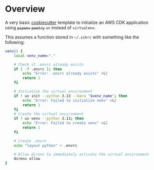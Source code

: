 # Overview

A very basic [cookiecutter](https://cookiecutter.readthedocs.io/en/stable/) template to initialize an AWS CDK application using ~~`pipenv`~~ ~~`poetry`~~ `uv` instead of `virtualenv`.

This assumes a function stored in `~/.zshrc` with something like the following:

```zsh
venv() {
    local venv_name="."

    # Check if .envrc already exists
    if [ -f .envrc ]; then
        echo "Error: .envrc already exists" >&2
        return 1
    fi

    # Initialize the virtual environment
    if ! uv init --python 3.13 --bare "$venv_name"; then
        echo "Error: Failed to initialize venv" >&2
        return 1
    fi
    # Create the virtual environment
    if ! uv venv --python 3.13; then
        echo "Error: Failed to create venv" >&2
        return 1
    fi

    # Create .envrc
    echo "layout python" > .envrc

    # Allow direnv to immediately activate the virtual environment
    direnv allow
}
```
